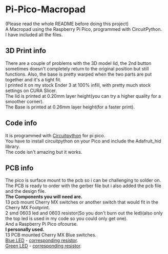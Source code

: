 # Pi-Pico-Macropad
(Please read the whole README before doing this project)  
A Macropad using the Raspberry Pi Pico, programmed with CircuitPython.  
I have included all the files.  

## 3D Print info
There are a couple of problems with the 3D model lid, the 2nd button sometimes doesn't completely return to the original position but still functions.
Also, the base is pretty warped when the two parts are put together and it's a tight fit.  
I printed it on my stock Ender 3 at 100% infill, with pretty much stock settings on CURA Slicer.  
The lid is printed at 0.20mm layer height(you can try a higher quality for a smoother corner).  
The Base is printed at 0.26mm layer height(for a faster print).  

## Code info
It is programmed with [Circuitpython](https://circuitpython.org/board/raspberry_pi_pico/) for pi pico.  
You have to install circuitpython on your Pico and include the Adafruit_hid library.  
The code isn't amazing but it works.

## PCB info
The pico is surface mount to the pcb so i can be challenging to solder on.  
The PCB is ready to order with the gerber file but i also added the pcb file and the design file.  
**The Components you will need are.**  
13 pcb mount Cherry MX switches or another switch that would fit in the Cherry MX Footprint.  
2 smd 0603 led and 0603 resistor(So you don't burn out the led)(also only the top led is used in my code so you could only get one).  
And a Raspberry Pi Pico ofcourse.  
**I personally used.**  
13 PCB mounted Cherry MX Blue switches.  
[Blue LED](https://lcsc.com/product-detail/Light-Emitting-Diodes-LED_Everlight-Elec-19-217-BHC-ZL1M2RY-3T_C72041.html) - [corresponding resistor](https://lcsc.com/product-detail/Chip-Resistor-Surface-Mount_Viking-Tech-ARG03FTC1470_C217738.html).  
[Green LED](https://lcsc.com/product-detail/Light-Emitting-Diodes-LED_0603-Green-light_C72043.html) - [corresponding resistor](https://lcsc.com/product-detail/Chip-Resistor-Surface-Mount_Viking-Tech-ARG03FTC3090_C217955.html).  
